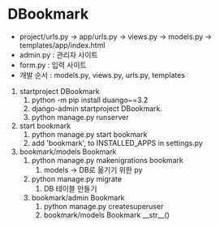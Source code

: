 # DBookmark

- project/urls.py -> app/urls.py -> views.py -> models.py -> templates/app/index.html
- admin.py : 관리자 사이트
- form.py : 입력 사이트
- 개발 순서 : models.py, views.py, urls.py, templates
1. startproject DBookmark
   1. python -m pip install duango~=3.2
   2. django-admin startproject DBookmark.
   3. python manage.py runserver
2. start bookmark
   1. python manage.py start bookmark
   2. add 'bookmark', to INSTALLED_APPS in settings.py
3. bookmark/models Bookmark
   1. python manage.py makenigrations bookmark
      1. models -> DB로 옮기기 위한 py
   2. python manage.py migrate
      1. DB 테이블 만들기
   3. bookmark/admin Bookmark
      1. python manage.py createsuperuser
      2. bookmark/models Bookmark \_\_str\_\_()
